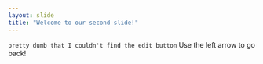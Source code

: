 ```yaml
---
layout: slide
title: "Welcome to our second slide!"
---
```

`pretty dumb that I couldn't find the edit button`
Use the left arrow to go back!
